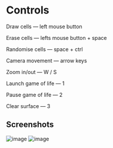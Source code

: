# Controls
Draw cells — left mouse button

Erase cells — lefts mouse button + space

Randomise cells — space + ctrl

Camera movement — arrow keys

Zoom in/out — W / S

Launch game of life — 1

Pause game of life — 2

Clear surface — 3

## Screenshots
![image](https://github.com/amirzabarov/PyGameExperiments/assets/137999045/5843dd97-eaba-4c58-8cdb-4d9dbe10747d)
![image](https://github.com/amirzabarov/PyGameExperiments/assets/137999045/622806b7-3cca-4d92-b244-3cf3fb12ac7c)

